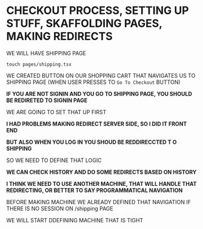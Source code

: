 # CHECKOUT PROCESS, SETTING UP STUFF, SKAFFOLDING PAGES, MAKING REDIRECTS

WE WILL HAVE SHIPPING PAGE

```
touch pages/shipping.tsx
```

WE CREATED BUTTON ON OUR SHOPPING CART THAT NAVIGATES US TO SHIPPING PAGE (WHEN USER PRESSES TO `Go To Checkout` BUTTON)

**IF YOU ARE NOT SIGNIN AND YOU GO TO SHIPPING PAGE, YOU SHOULD BE REDIRETED TO SIGNIN PAGE**

WE ARE GOING TO SET THAT UP FIRST

**I HAD PROBLEMS MAKING REDIRECT SERVER SIDE, SO I DID IT FRONT END**

**BUT ALSO WHEN YOU LOG IN YOU SHOUD BE REDDIRECCTED T O SHIPPING**

SO WE NEED TO DEFINE THAT LOGIC

**WE CAN CHECK HISTORY AND DO SOME REDIRECTS BASED ON HISTORY**

**I THINK WE NEED TO USE ANOTHER MACHINE, THAT WILL HANDLE THAT REDIRECTING, OR BETTER TO SAY PROGRAMMATICAL NAVIGATION**

BEFORE MAKING MACHINE WE ALREADY DEFINED THAT NAVIGATION IF THERE IS NO SESSION ON /shipping PAGE

WE WILL START DDEFINING MACHINE THAT IS TIGHT 